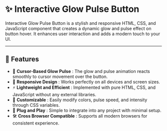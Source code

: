 # ✨ Interactive Glow Pulse Button

Interactive Glow Pulse Button is a stylish and responsive HTML, CSS, and JavaScript component that creates a dynamic glow and pulse effect on button hover. It enhances user interaction and adds a modern touch to your UI.

---

## 🚀 Features  
- 🎯 **Cursor-Based Glow Pulse** : The glow and pulse animation reacts smoothly to cursor movement over the button.  
- 📱 **Responsive Design** : Works perfectly on all devices and screen sizes.  
- ⚡ **Lightweight and Efficient** : Implemented with pure HTML, CSS, and JavaScript without any external libraries.  
- 🎨 **Customizable** : Easily modify colors, pulse speed, and intensity through CSS variables.  
- 🔌 **Plug and Play** : Simple to integrate into any project with minimal setup.  
- 🛠️ **Cross Browser Compatible** : Supports all modern browsers for consistent experience.
